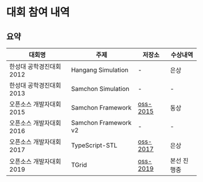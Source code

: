 # 대회 참여 내역
## 요약
대회명                  | 주제                 | 저장소    | 수상내역
-----------------------|----------------------|----------|----------
한성대 공학경진대회 2012 | Hangang Simulation   | -        | 은상
한성대 공학경진대회 2013 | Samchon Simulation   | -        | -
오픈소스 개발자대회 2015 | Samchon Framework    | [oss-2015](https://github.com/samchon/oss-2015) | 동상
오픈소스 개발자대회 2016 | Samchon Framework v2 | -        | -
오픈소스 개발자대회 2017 | TypeScript-STL       | [oss-2017](https://github.com/samchon/oss-2017) | 은상
오픈소스 개발자대회 2019 | TGrid                | [oss-2019](https://github.com/samchon/oss-2019) | 본선 진행중